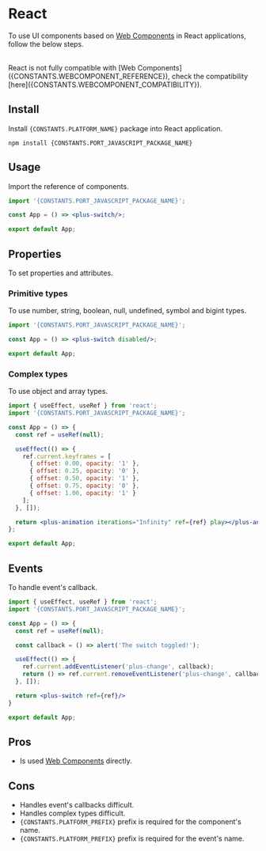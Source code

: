 # React

To use UI components based on [Web Components]({CONSTANTS.WEBCOMPONENT_REFERENCE}) in React applications, follow the below steps.

<br/>

<Alert type="warning">
  React is not fully compatible with [Web Components]({CONSTANTS.WEBCOMPONENT_REFERENCE}), check the compatibility [here]({CONSTANTS.WEBCOMPONENT_COMPATIBILITY}).
</Alert>

## Install

Install `{CONSTANTS.PLATFORM_NAME}` package into React application.

```shell
npm install {CONSTANTS.PORT_JAVASCRIPT_PACKAGE_NAME}
```

## Usage

Import the reference of components.

```jsx
import '{CONSTANTS.PORT_JAVASCRIPT_PACKAGE_NAME}';

const App = () => <plus-switch/>;

export default App;
```

## Properties

To set properties and attributes.

### Primitive types

To use number, string, boolean, null, undefined, symbol and bigint types.

```jsx
import '{CONSTANTS.PORT_JAVASCRIPT_PACKAGE_NAME}';

const App = () => <plus-switch disabled/>;

export default App;
```

### Complex types

To use object and array types.

```jsx
import { useEffect, useRef } from 'react';
import '{CONSTANTS.PORT_JAVASCRIPT_PACKAGE_NAME}';

const App = () => {
  const ref = useRef(null);

  useEffect(() => {
    ref.current.keyframes = [
      { offset: 0.00, opacity: '1' },
      { offset: 0.25, opacity: '0' },
      { offset: 0.50, opacity: '1' },
      { offset: 0.75, opacity: '0' },
      { offset: 1.00, opacity: '1' }
    ];
  }, []);

  return <plus-animation iterations="Infinity" ref={ref} play></plus-animation>
};

export default App;
```

## Events

To handle event's callback.

```jsx
import { useEffect, useRef } from 'react';
import '{CONSTANTS.PORT_JAVASCRIPT_PACKAGE_NAME}';

const App = () => {
  const ref = useRef(null);

  const callback = () => alert('The switch toggled!');

  useEffect(() => {
    ref.current.addEventListener('plus-change', callback);
    return () => ref.current.removeEventListener('plus-change', callback);
  }, []);

  return <plus-switch ref={ref}/>
}

export default App;
```

## Pros

- Is used [Web Components]({CONSTANTS.WEBCOMPONENT_REFERENCE}) directly.

## Cons

- Handles event's callbacks difficult.
- Handles complex types difficult.
- `{CONSTANTS.PLATFORM_PREFIX}` prefix is required for the component's name.
- `{CONSTANTS.PLATFORM_PREFIX}` prefix is required for the event's name.
